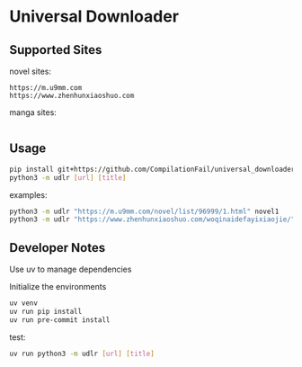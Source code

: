 # Universal Downloader

## Supported Sites

novel sites:

```plain
https://m.u9mm.com
https://www.zhenhunxiaoshuo.com
```

manga sites:

```plain
```

## Usage

```bash
pip install git+https://github.com/CompilationFail/universal_downloader
python3 -m udlr [url] [title]
```

examples:
```bash
python3 -m udlr "https://m.u9mm.com/novel/list/96999/1.html" novel1
python3 -m udlr "https://www.zhenhunxiaoshuo.com/woqinaidefayixiaojie/" novel2
```

## Developer Notes

Use uv to manage dependencies

Initialize the environments

```bash
uv venv
uv run pip install
uv run pre-commit install
```

test:

```bash
uv run python3 -m udlr [url] [title]
```
